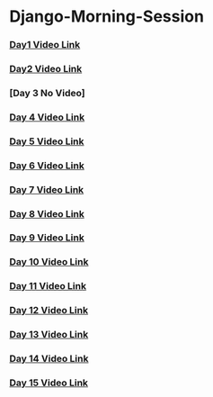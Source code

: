 # Django-Morning-Session

### [Day1 Video Link](https://transcripts.gotomeeting.com/#/s/67eb24d9a7e28823b2f18c946d295b048e246f738af7f7ddac150e48980bd8ce)
### [Day2 Video Link](https://transcripts.gotomeeting.com/#/s/6ad2504934352cdef82b9e3907da0728a53e4173efe08a93c85669c2280b626e)
### [Day 3 No Video]
### [Day 4 Video Link](https://transcripts.gotomeeting.com/#/s/02bf78b7022fb216d8e3d7daafe233cd26d46068f49ec13b4105dd87b73fcdee)
### [Day 5 Video Link](https://transcripts.gotomeeting.com/#/s/63c003c772bf3c5443f973fff227d39aa065dab28797e15e79ca98a70aa306a2)
### [Day 6 Video Link](https://transcripts.gotomeeting.com/#/s/60bcccdc84a505b5a1272487959a656daf6036557e2777ecca3b7942e51e106c)
### [Day 7 Video Link](https://transcripts.gotomeeting.com/#/s/612843ce30cb14d64aca5d3f95d32c9468b28f892f07cfa59d73859851a0ce62)
### [Day 8 Video Link](https://transcripts.gotomeeting.com/#/s/c49df2a993ba09cbc378c866588c9aa19d7d34e30cc257f1f95e5319100639a3)
### [Day 9 Video Link](https://transcripts.gotomeeting.com/#/s/113b8d59a28072e173fdcd0efcb84736d929d2eb419d942c7c6b87796148b916)
### [Day 10 Video Link](https://transcripts.gotomeeting.com/#/s/d52dacf21cbc544d5abdd6842a2e149c8b1b9aad38e46fe620e34886064441af)
### [Day 11 Video Link](https://transcripts.gotomeeting.com/#/s/bdd3fb5f8f5bd177090d8413a76c4ed2804e0768a4c7ffd0e37ac1c6b1ad5c96)
### [Day 12 Video Link](https://transcripts.gotomeeting.com/#/s/44b2f676cc6b0684d4ee135ce3ab4aab47ac1722f5285d39390ef018857a19ab)
### [Day 13 Video Link](https://transcripts.gotomeeting.com/#/s/bcbab3b59050eba5c8c095dcdddc5dca53b0945f2aa2a234735206356f4d7246)
### [Day 14 Video Link](https://transcripts.gotomeeting.com/#/s/1ac5a4577272e0622c4a2e3db94d64f5347fbf02c9e63e79c39a06ae40a571cf)
### [Day 15 Video Link](https://transcripts.gotomeeting.com/#/s/69a82024c7e93ef39268b09209d30d2c4507df33d0a5005053ddd6ba426c1e34)
